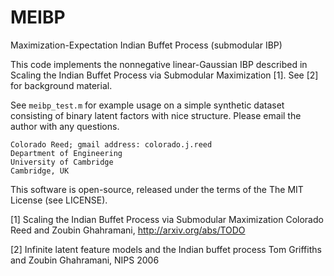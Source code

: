 MEIBP
=====
Maximization-Expectation Indian Buffet Process (submodular IBP)

This code implements the nonnegative linear-Gaussian IBP described in
Scaling the Indian Buffet Process via Submodular Maximization [1].
See [2] for background material.

See `meibp_test.m` for example usage on a simple synthetic dataset
consisting of binary latent factors with nice structure. 
Please email the author with any questions.

    Colorado Reed; gmail address: colorado.j.reed
    Department of Engineering
    University of Cambridge
    Cambridge, UK


This software is open-source, released under the terms of the The MIT License (see LICENSE).

[1] 
Scaling the Indian Buffet Process via Submodular Maximization
Colorado Reed and Zoubin Ghahramani, http://arxiv.org/abs/TODO

[2]
Infinite latent feature models and the Indian buffet process
Tom Griffiths and Zoubin Ghahramani, NIPS 2006
